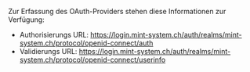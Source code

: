 Zur Erfassung des OAuth-Providers stehen diese Informationen zur Verfügung:

* Authorisierungs URL: https://login.mint-system.ch/auth/realms/mint-system.ch/protocol/openid-connect/auth
* Validierungs URL: https://login.mint-system.ch/auth/realms/mint-system.ch/protocol/openid-connect/userinfo
